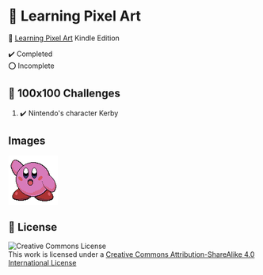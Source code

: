 # :notebook_with_decorative_cover: Learning Pixel Art

:link: [Learning Pixel Art](https://www.amazon.com/Learning-Pixel-Art-Max-Hervieux-ebook/dp/B00V32EWRG) Kindle Edition

:heavy_check_mark: Completed  
:o: Incomplete

## :beginner: 100x100 Challenges

1. :heavy_check_mark: Nintendo's character Kerby

## Images

![Nintendo's character Kerby](Challenge-01-kerby.png)

## :page_with_curl: License

![Creative Commons License](https://i.creativecommons.org/l/by-sa/4.0/88x31.png)  
This work is licensed under a [Creative Commons Attribution-ShareAlike 4.0 International License](http://creativecommons.org/licenses/by-sa/4.0/)
